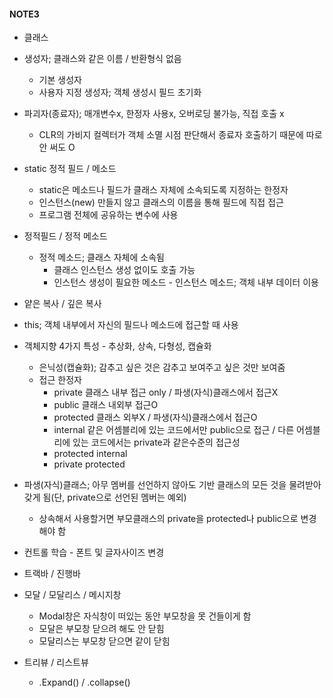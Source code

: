 #### NOTE3
- 클래스
- 생성자; 클래스와 같은 이름 / 반환형식 없음
    - 기본 생성자 
    - 사용자 지정 생성자; 객체 생성시 필드 초기화
- 파괴자(종료자); 매개변수x, 한정자 사용x, 오버로딩 불가능, 직접 호출 x
    - CLR의 가비지 컬렉터가 객체 소멸 시점 판단해서 종료자 호출하기 때문에 따로 안 써도 O
- static 정적 필드 / 메소드
    - static은 메소드나 필드가 클래스 자체에 소속되도록 지정하는 한정자
    - 인스턴스(new) 만들지 않고 클래스의 이름을 통해 필드에 직접 접근
    - 프로그램 전체에 공유하는 변수에 사용
-  정적필드 / 정적 메소드
    - 정적 메소드; 클래스 자체에 소속됨
        - 클래스 인스턴스 생성 없이도 호출 가능
        - 인스턴스 생성이 필요한 메소드 - 인스턴스 메소드; 객체 내부 데이터 이용
- 얕은 복사 / 깊은 복사 
- this; 객체 내부에서 자신의 필드나 메소드에 접근할 때 사용
- 객체지향 4가지 특성 - 추상화, 상속, 다형성, 캡슐화
    - 은닉성(캡슐화); 감추고 싶은 것은 감추고 보여주고 싶은 것만 보여줌
    - 접근 한정자
        - private       클래스 내부 접근 only / 파생(자식)클래스에서 접근X
        - public        클래스 내외부 접근O
        - protected     클래스 외부X / 파생(자식)클래스에서 접근O
        - internal      같은 어셈블리에 있는 코드에서만 public으로 접근 / 다른 어셈블리에 있는 코드에서는 private과 같은수준의 접근성
        - protected internal    
        - private protected     
- 파생(자식)클래스; 아무 멤버를 선언하지 않아도 기반 클래스의 모든 것을 물려받아 갖게 됨(단, private으로 선언된 멤버는 예외)
    - 상속해서 사용할거면 부모클래스의 private을 protected나 public으로 변경해야 함


- 컨트롤 학습 - 폰트 및 글자사이즈 변경
- 트랙바 / 진행바
- 모달 / 모달리스 / 메시지창
    - Modal창은 자식창이 떠있는 동안 부모창을 못 건들이게 함
    - 모달은 부모창 닫으려 해도 안 닫힘
    - 모달리스는 부모창 닫으면 같이 닫힘
- 트리뷰 / 리스트뷰
    - .Expand() / .collapse()